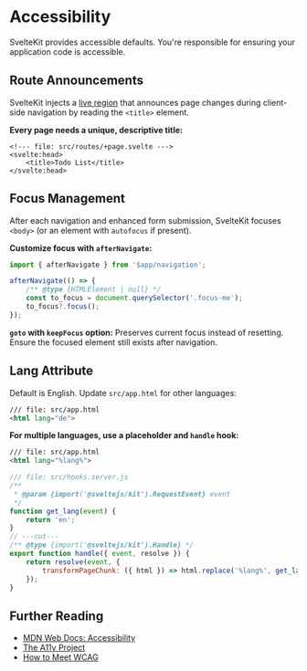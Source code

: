 # Accessibility

SvelteKit provides accessible defaults. You're responsible for ensuring your application code is accessible.

## Route Announcements

SvelteKit injects a [live region](https://developer.mozilla.org/en-US/docs/Web/Accessibility/ARIA/ARIA_Live_Regions) that announces page changes during client-side navigation by reading the `<title>` element.

**Every page needs a unique, descriptive title:**

```svelte
<!--- file: src/routes/+page.svelte --->
<svelte:head>
	<title>Todo List</title>
</svelte:head>
```

## Focus Management

After each navigation and enhanced form submission, SvelteKit focuses `<body>` (or an element with `autofocus` if present).

**Customize focus with `afterNavigate`:**

```js
import { afterNavigate } from '$app/navigation';

afterNavigate(() => {
	/** @type {HTMLElement | null} */
	const to_focus = document.querySelector('.focus-me');
	to_focus?.focus();
});
```

**`goto` with `keepFocus` option:** Preserves current focus instead of resetting. Ensure the focused element still exists after navigation.

## Lang Attribute

Default is English. Update `src/app.html` for other languages:

```html
/// file: src/app.html
<html lang="de">
```

**For multiple languages, use a placeholder and `handle` hook:**

```html
/// file: src/app.html
<html lang="%lang%">
```

```js
/// file: src/hooks.server.js
/**
 * @param {import('@sveltejs/kit').RequestEvent} event
 */
function get_lang(event) {
	return 'en';
}
// ---cut---
/** @type {import('@sveltejs/kit').Handle} */
export function handle({ event, resolve }) {
	return resolve(event, {
		transformPageChunk: ({ html }) => html.replace('%lang%', get_lang(event))
	});
}
```

## Further Reading

- [MDN Web Docs: Accessibility](https://developer.mozilla.org/en-US/docs/Learn/Accessibility)
- [The A11y Project](https://www.a11yproject.com/)
- [How to Meet WCAG](https://www.w3.org/WAI/WCAG21/quickref/)